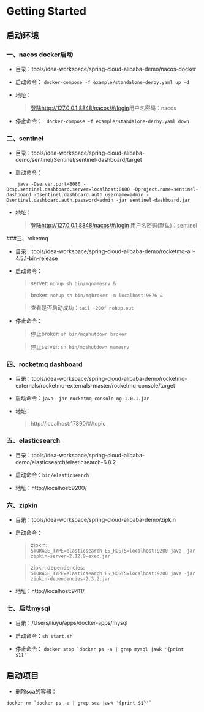 # Getting Started

## 启动环境

### 一、nacos docker启动

- 目录：tools/idea-workspace/spring-cloud-alibaba-demo/nacos-docker

- 启动命令：
    ``` docker-compose -f example/standalone-derby.yaml up -d ```
- 地址：
    > [登陆http://127.0.0.1:8848/nacos/#/login](http://127.0.0.1:8848/nacos/#/login)用户名密码：nacos

- 停止命令：
    ```  docker-compose -f example/standalone-derby.yaml down ```

### 二、sentinel

- 目录：tools/idea-workspace/spring-cloud-alibaba-demo/sentinel/Sentinel/sentinel-dashboard/target

- 启动命令：
```
    java -Dserver.port=8080 -Dcsp.sentinel.dashboard.server=localhost:8080 -Dproject.name=sentinel-dashboard -Dsentinel.dashboard.auth.username=admin -Dsentinel.dashboard.auth.password=admin -jar sentinel-dashboard.jar
```
- 地址：
    > [登陆http://127.0.0.1:8848/nacos/#/login](http://localhost:8080/#/login) 用户名密码(默认)：sentinel



###三、roketmq

- 目录：tools/idea-workspace/spring-cloud-alibaba-demo/rocketmq-all-4.5.1-bin-release

- 启动命令：
 
    > server:    ```nohup sh bin/mqnamesrv & ```
    
    > broker:    ```nohup sh bin/mqbroker -n localhost:9876 & ```
    
    > 查看是否启动成功：```tail -200f nohup.out```

- 停止命令：

    > 停止broker:    ```sh bin/mqshutdown broker```
    
    > 停止server:    ```sh bin/mqshutdown namesrv```


### 四、rocketmq dashboard

- 目录：tools/idea-workspace/spring-cloud-alibaba-demo/rocketmq-externals/rocketmq-externals-master/rocketmq-console/target

- 启动命令：```java -jar rocketmq-console-ng-1.0.1.jar```

- 地址：

    > http://localhost:17890/#/topic

### 五、elasticsearch

- 目录：tools/idea-workspace/spring-cloud-alibaba-demo/elasticsearch/elasticsearch-6.8.2

- 启动命令：```bin/elasticsearch```

- 地址：http://localhost:9200/



### 六、zipkin

- 目录：tools/idea-workspace/spring-cloud-alibaba-demo/zipkin

- 启动命令：

    > zipkin:   
    ````STORAGE_TYPE=elasticsearch ES_HOSTS=localhost:9200 java -jar zipkin-server-2.12.9-exec.jar````
    
    > zipkin dependencies:  
    ````STORAGE_TYPE=elasticsearch ES_HOSTS=localhost:9200 java -jar zipkin-dependencies-2.3.2.jar````

- 地址：http://localhost:9411/


### 七、启动mysql

- 目录：/Users/liuyu/apps/docker-apps/mysql

- 启动命令：```sh start.sh```

- 停止命令： ``` docker stop `docker ps -a | grep mysql |awk '{print $1}'` ```


## 启动项目


- 删除sca的容器：
```
docker rm `docker ps -a | grep sca |awk '{print $1}'`
```
















